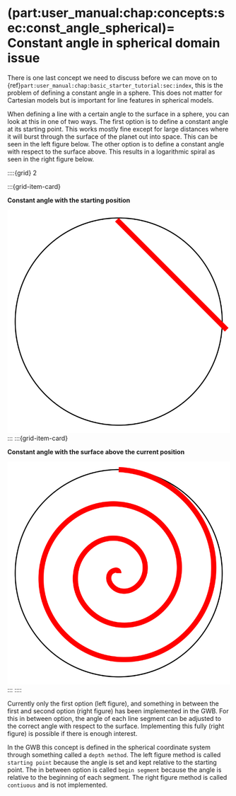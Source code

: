(part:user_manual:chap:concepts:sec:const_angle_spherical)=
Constant angle in spherical domain issue
========================================

There is one last concept we need to discuss before we can move on to {ref}`part:user_manual:chap:basic_starter_tutorial:sec:index`, this  is the problem of defining a constant angle in a sphere. This does not matter for Cartesian models but is important for line features in spherical models.

When defining a line with a certain angle to the surface in a sphere, you can look at this in one of two ways. The first option is to define a constant angle at its starting point. This works mostly fine except for large distances where it will burst through the surface of the planet out into space. This can be seen in the left figure below. The other option is to define a constant angle with respect to the surface above. This results in a logarithmic spiral as seen in the right figure below.

::::{grid} 2

:::{grid-item-card}

**Constant angle with the starting position**

![spherical subduction line](../../_static/images/spherical_approximations_line.png)
:::
:::{grid-item-card}

**Constant angle with the surface above the current position**

![spherical subduction spiral](../../_static/images/spherical_approximations_spiral.png)
:::
::::

Currently only the first option (left figure), and something in between the first and second option (right figure) has been implemented in the GWB. For this in between option, the angle of each line segment can be adjusted to the correct angle with respect to the surface. Implementing this fully (right figure) is possible if there is enough interest. 

In the GWB this concept is defined in the spherical coordinate system through something called a `depth method`. The left figure method is called `starting point` because the angle is set and kept relative to the starting point. The in between option is called `begin segment` because the angle is relative to the beginning of each segment. The right figure method is called `contiuous` and is not implemented.

